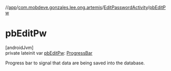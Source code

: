 //[app](../../../index.md)/[com.mobdeve.gonzales.lee.ong.artemis](../index.md)/[EditPasswordActivity](index.md)/[pbEditPw](pb-edit-pw.md)

# pbEditPw

[androidJvm]\
private lateinit var [pbEditPw](pb-edit-pw.md): [ProgressBar](https://developer.android.com/reference/kotlin/android/widget/ProgressBar.html)

Progress bar to signal that data are being saved into the database.

